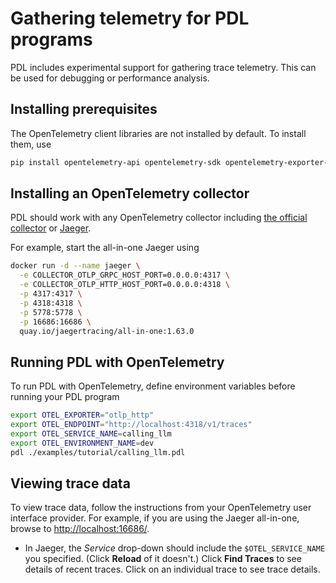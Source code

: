 

# Gathering telemetry for PDL programs

PDL includes experimental support for gathering trace telemetry.  This can
be used for debugging or performance analysis.

##  Installing prerequisites

The OpenTelemetry client libraries are not installed by default.
To install them, use

```bash
pip install opentelemetry-api opentelemetry-sdk opentelemetry-exporter-otlp-proto-http opentelemetry-exporter-otlp-proto-grpc
```

## Installing an OpenTelemetry collector

PDL should work with any OpenTelemetry collector including [the official
collector](https://opentelemetry.io/docs/collector/installation/) or [Jaeger](https://www.jaegertracing.io/).

For example, start the all-in-one Jaeger using

```bash
docker run -d --name jaeger \
  -e COLLECTOR_OTLP_GRPC_HOST_PORT=0.0.0.0:4317 \
  -e COLLECTOR_OTLP_HTTP_HOST_PORT=0.0.0.0:4318 \
  -p 4317:4317 \
  -p 4318:4318 \
  -p 5778:5778 \
  -p 16686:16686 \
  quay.io/jaegertracing/all-in-one:1.63.0
```

## Running PDL with OpenTelemetry

To run PDL with OpenTelemetry, define environment variables before running
your PDL program

```bash
export OTEL_EXPORTER="otlp_http"
export OTEL_ENDPOINT="http://localhost:4318/v1/traces"
export OTEL_SERVICE_NAME=calling_llm
export OTEL_ENVIRONMENT_NAME=dev
pdl ./examples/tutorial/calling_llm.pdl
```

## Viewing trace data

To view trace data, follow the instructions from your OpenTelemetry user interface provider.  For example, if you are using the Jaeger all-in-one, browse to [http://localhost:16686/](http://localhost:16686/).

- In Jaeger, the _Service_ drop-down should include the `$OTEL_SERVICE_NAME`
you specified.  (Click **Reload** of it doesn't.)  Click **Find Traces** to see details of recent traces.  Click on an individual trace to see trace details.
